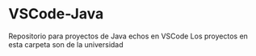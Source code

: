 # VSCode-Java
Repositorio para proyectos de Java echos en VSCode
Los proyectos en esta carpeta son de la universidad